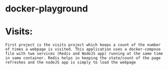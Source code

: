 # docker-playground

# Visits:
    First project is the visits project which keeps a count of the number of times a webpage is visited. This application uses a docker-compose file with two services (Redis and NodeJS app) running at the same time in same container. Redis helps in keeping the state/count of the page refreshes and the nodeJS app is simply to load the webpage
